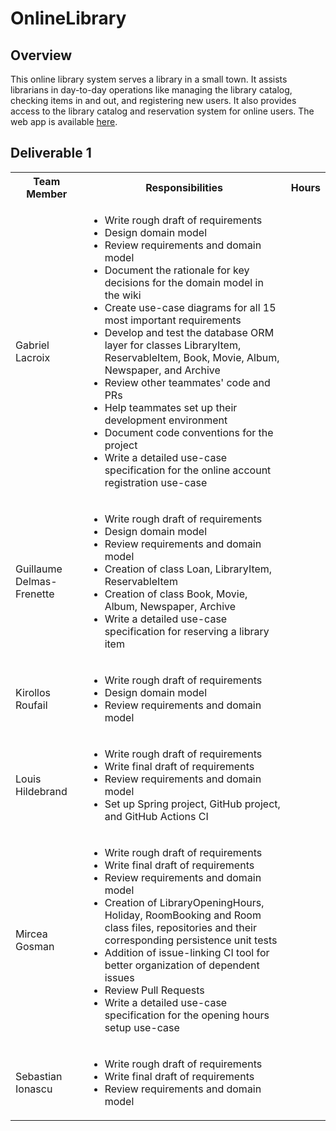 # OnlineLibrary
## Overview
This online library system serves a library in a small town. It assists librarians in day-to-day operations like managing the library catalog, checking items in and out, and registering new users. It also provides access to the library catalog and reservation system for online users. The web app is available [here](https://onlinelibrary-backend-05a.herokuapp.com/test).

## Deliverable 1
<table>
  <tbody>
    <tr>
      <th>Team Member</th>
      <th>Responsibilities</th>
      <th>Hours</th>
    </tr>
    <tr>
      <td>Gabriel Lacroix</td>
      <td>
        <ul>
          <li>Write rough draft of requirements</li>
          <li>Design domain model</li>
	  <li>Review requirements and domain model</li>
	  <li>Document the rationale for key decisions for the domain model in the wiki</li>
	  <li>Create use-case diagrams for all 15 most important requirements</li>
	  <li>Develop and test the database ORM layer for classes LibraryItem, ReservableItem, Book, Movie, Album, Newspaper, and Archive</li>
	  <li>Review other teammates' code and PRs</li>
	  <li>Help teammates set up their development environment</li>
	  <li>Document code conventions for the project</li>
	  <li>Write a detailed use-case specification for the online account registration use-case</li>
        </ul>
      </td>
      <td></td>
    </tr>
    <tr>
      <td>Guillaume Delmas-Frenette</td>
      <td>
        <ul>
          <li>Write rough draft of requirements</li>
          <li>Design domain model</li>
          <li>Review requirements and domain model</li>
	  <li>Creation of class Loan, LibraryItem, ReservableItem </li> 
	  <li>Creation of class Book, Movie, Album, Newspaper, Archive </li>
	  <li>Write a detailed use-case specification for reserving a library item</li>
        </ul>
      </td>
      <td></td>
    </tr>
    <tr>
      <td>Kirollos Roufail</td>
      <td>
        <ul>
          <li>Write rough draft of requirements</li>
          <li>Design domain model</li>
          <li>Review requirements and domain model</li>
        </ul>
      </td>
      <td></td>
    </tr>
    <tr>
      <td>Louis Hildebrand</td>
      <td>
        <ul>
          <li>Write rough draft of requirements</li>
          <li>Write final draft of requirements</li>
          <li>Review requirements and domain model</li>
		  <li>Set up Spring project, GitHub project, and GitHub Actions CI</li>
        </ul>
      </td>
      <td></td>
    </tr>
    <tr>
      <td>Mircea Gosman</td>
      <td>
        <ul>
          <li>Write rough draft of requirements</li>
          <li>Write final draft of requirements</li>
          <li>Review requirements and domain model</li>
          <li>Creation of LibraryOpeningHours, Holiday, RoomBooking and Room class files, repositories and their corresponding persistence unit tests</li>	
          <li>Addition of issue-linking CI tool for better organization of dependent issues</li>
	  <li>Review Pull Requests</li>
	  <li>Write a detailed use-case specification for the opening hours setup use-case</li>
        </ul>
      </td>
      <td></td>
    </tr>
    <tr>
      <td>Sebastian Ionascu</td>
      <td>
        <ul>
          <li>Write rough draft of requirements</li>
          <li>Write final draft of requirements</li>
          <li>Review requirements and domain model</li>
        </ul>
      </td>
      <td></td>
    </tr>
  </tbody>
</table>
